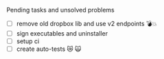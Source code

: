 Pending tasks and unsolved problems
- [ ] remove old dropbox lib and use v2 endpoints 💣💥 
- [ ] sign executables and uninstaller
- [ ] setup ci 
- [ ] create auto-tests 😿 🙀  
